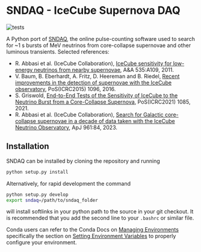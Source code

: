 # SNDAQ - IceCube Supernova DAQ

![tests](https://github.com/icecube/pysndaq/actions/workflows/tests.yml/badge.svg)

A Python port of [SNDAQ](https://github.com/WIPACrepo/sndaq), the online pulse-counting software used to search for ~1 s bursts of MeV neutrinos from core-collapse supernovae and other luminous transients. Selected references:
* R. Abbasi et al. (IceCube Collaboration), [IceCube sensitivity for low-energy neutrinos from nearby supernovae](https://doi.org/10.1051/0004-6361/201117810), A&A 535:A109, 2011.
* V. Baum, B. Eberhardt, A. Fritz, D. Heereman and B. Riedel, [Recent improvements in the detection of supernovae with the IceCube observatory](https://doi.org/10.22323/1.236.1096), PoS(ICRC2015) 1096, 2016.
* S. Griswold, [End-to-End Tests of the Sensitivity of IceCube to the Neutrino Burst from a Core-Collapse Supernova](https://pos.sissa.it/395/1085/), PoS(ICRC2021) 1085, 2021.
* R. Abbasi et al. (IceCube Collaboration), [Search for Galactic core-collapse supernovae in a decade of data taken with the IceCube Neutrino Observatory](https://doi.org/10.3847/1538-4357/ad07d1), ApJ 961:84, 2023.

## Installation
SNDAQ can be installed by cloning the repository and running

```bash
python setup.py install
```

Alternatively, for rapid development the command

```bash
python setup.py develop
export sndaq=/path/to/sndaq_folder
```

will install softlinks in your python path to the source in your git checkout. It is recommended that you add the 
second line to your `.bashrc` or similar file.

Conda users can refer to the Conda Docs on 
[Managing Environments](https://conda.io/projects/conda/en/latest/user-guide/tasks/manage-environments.html) 
specifically the section on 
[Setting Environment Variables](https://conda.io/projects/conda/en/latest/user-guide/tasks/manage-environments.html#setting-environment-variables)
to properly configure your environment.
